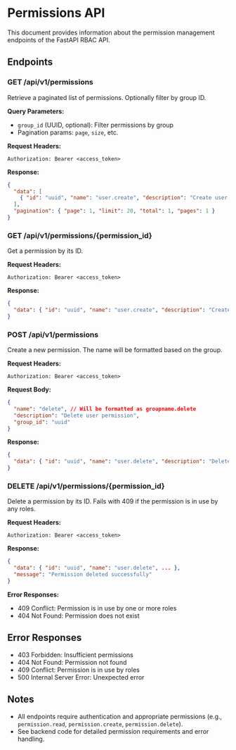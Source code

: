 # Permissions API

This document provides information about the permission management endpoints of the FastAPI RBAC API.

## Endpoints

### GET /api/v1/permissions

Retrieve a paginated list of permissions. Optionally filter by group ID.

**Query Parameters:**

- `group_id` (UUID, optional): Filter permissions by group
- Pagination params: `page`, `size`, etc.

**Request Headers:**

```
Authorization: Bearer <access_token>
```

**Response:**

```json
{
  "data": [
    { "id": "uuid", "name": "user.create", "description": "Create user permission", ... }
  ],
  "pagination": { "page": 1, "limit": 20, "total": 1, "pages": 1 }
}
```

### GET /api/v1/permissions/{permission_id}

Get a permission by its ID.

**Request Headers:**

```
Authorization: Bearer <access_token>
```

**Response:**

```json
{
  "data": { "id": "uuid", "name": "user.create", "description": "Create user permission", ... }
}
```

### POST /api/v1/permissions

Create a new permission. The name will be formatted based on the group.

**Request Headers:**

```
Authorization: Bearer <access_token>
```

**Request Body:**

```json
{
  "name": "delete", // Will be formatted as groupname.delete
  "description": "Delete user permission",
  "group_id": "uuid"
}
```

**Response:**

```json
{
  "data": { "id": "uuid", "name": "user.delete", "description": "Delete user permission", ... }
}
```

### DELETE /api/v1/permissions/{permission_id}

Delete a permission by its ID. Fails with 409 if the permission is in use by any roles.

**Request Headers:**

```
Authorization: Bearer <access_token>
```

**Response:**

```json
{
  "data": { "id": "uuid", "name": "user.delete", ... },
  "message": "Permission deleted successfully"
}
```

**Error Responses:**

- 409 Conflict: Permission is in use by one or more roles
- 404 Not Found: Permission does not exist

## Error Responses

- 403 Forbidden: Insufficient permissions
- 404 Not Found: Permission not found
- 409 Conflict: Permission is in use by roles
- 500 Internal Server Error: Unexpected error

## Notes

- All endpoints require authentication and appropriate permissions (e.g., `permission.read`, `permission.create`, `permission.delete`).
- See backend code for detailed permission requirements and error handling.
